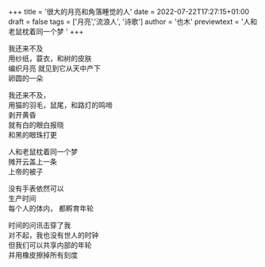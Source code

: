+++
title = '很大的月亮和角落睡觉的人'
date = 2022-07-22T17:27:15+01:00
draft = false
tags = ['月亮','流浪人', '诗歌']
author = '也木'
previewtext = '人和老鼠枕着同一个梦  '
+++

我还来不及  
用纱纸，蓑衣，和树的皮肤  
编织月亮   <!--more-->
就见到它从天中产下  
卵圆的一朵

我还来不及，  
用猫的羽毛，鼠尾，和路灯的鸣啼  
剥开黄昏  
就有白的眼白报晓  
和黑的眼珠打更  

人和老鼠枕着同一个梦  
摊开云盖上一条  
上帝的被子

没有手表依然可以  
生产时间  
每个人的体内， 
都孵育年轮  

时间的问讯击穿了我  
对不起，我也没有世人的时钟  
但我们可以共享内部的年轮  
并用橡皮擦掉所有刻度  